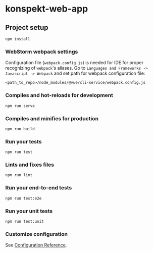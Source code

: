 # konspekt-web-app


## Project setup
```
npm install
```

### WebStorm webpack settings
Configuration file (`webpack.config.js`) is needed for IDE for proper
recognizing of `webpack`'s aliases. Go to `Languages and Frameworks ->
Javascript -> Webpack` and set path for webpack configuration file:
```
<path_to_repo>/node_modules/@vue/cli-service/webpack.config.js
``` 

### Compiles and hot-reloads for development
```
npm run serve
```

### Compiles and minifies for production
```
npm run build
```

### Run your tests
```
npm run test
```

### Lints and fixes files
```
npm run lint
```

### Run your end-to-end tests
```
npm run test:e2e
```

### Run your unit tests
```
npm run test:unit
```

### Customize configuration
See [Configuration Reference](https://cli.vuejs.org/config/).
